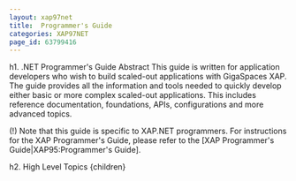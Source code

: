 ```yaml
---
layout: xap97net
title:  Programmer's Guide
categories: XAP97NET
page_id: 63799416
---
```


h1. .NET Programmer's Guide Abstract
This guide is written for application developers who wish to build scaled-out applications with GigaSpaces XAP. The guide provides all the information and tools needed to quickly develop either basic or more complex scaled-out applications. This includes reference documentation, foundations, APIs, configurations and more advanced topics.

(!) Note that this guide is specific to XAP.NET programmers. For instructions for the XAP Programmer's Guide, please refer to the [XAP Programmer's Guide|XAP95:Programmer's Guide].

h2. High Level Topics
{children}